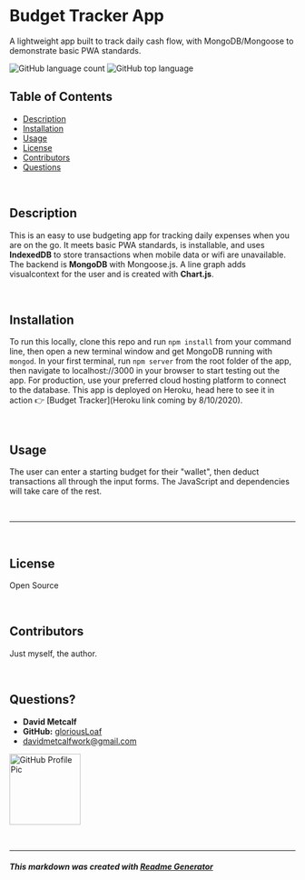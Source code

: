 # Budget Tracker App
A lightweight app built to track daily cash flow, with MongoDB/Mongoose to demonstrate basic PWA standards.

![GitHub language count](https://img.shields.io/github/languages/count/gloriousLoaf/Budget-Tracker)
![GitHub top language](https://img.shields.io/github/languages/top/gloriousLoaf/Budget-Tracker)

## Table of Contents
* [Description](#-description)
* [Installation](#-installation)
* [Usage](#-usage)
* [License](#-license)
* [Contributors](#-contributors)
* [Questions](#-questions)
<p>&nbsp;</p>

## Description
This is an easy to use budgeting app for tracking daily expenses when you are on the go. It meets basic PWA standards, is installable, and uses **IndexedDB** to store transactions when mobile data or wifi are unavailable. The backend is **MongoDB** with Mongoose.js. A line graph adds visualcontext for the user and is created with **Chart.js**.
<p>&nbsp;</p>

## Installation
To run this locally, clone this repo and run ``` npm install ``` from your command line, then open a new terminal window and get MongoDB running with ``` mongod ```. In your first terminal, run ``` npm server ``` from the root folder of the app, then navigate to localhost://3000 in your browser to start testing out the app. For production, use your preferred cloud hosting platform to connect to the database. This app is deployed on Heroku, head here to see it in action 👉 [Budget Tracker](Heroku link coming by 8/10/2020).
<p>&nbsp;</p>

## Usage
The user can enter a starting budget for their "wallet", then deduct transactions all through the input forms. The JavaScript and dependencies will take care of the rest.
<p>&nbsp;</p>

---
<p>&nbsp;</p>

## License
Open Source
<p>&nbsp;</p>

## Contributors
Just myself, the author.
<p>&nbsp;</p>

## Questions?
  * **David Metcalf**
  * **GitHub:** [gloriousLoaf](https://github.com/gloriousLoaf)
  * <davidmetcalfwork@gmail.com>

<img src="https://github.com/gloriousLoaf.png" alt="GitHub Profile Pic" width="125" height="125">
<p>&nbsp;</p>

---

##### This markdown was created with [Readme Generator](https://github.com/gloriousLoaf/Readme-Generator)